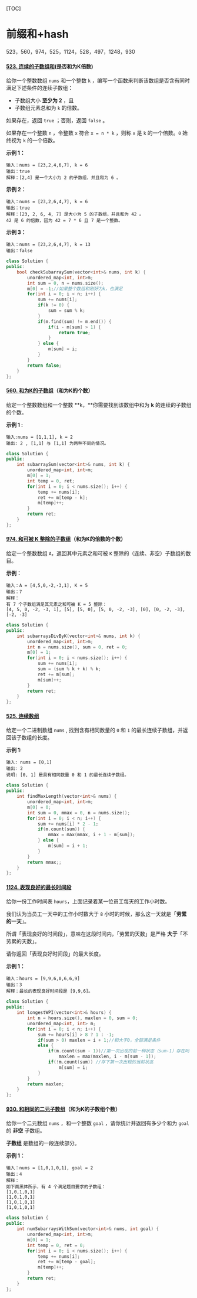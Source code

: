 [TOC]

# 前缀和+hash

523，560，974，525，1124，528，497，1248，930

#### [523. 连续的子数组和](https://leetcode-cn.com/problems/continuous-subarray-sum/)(是否和为K倍数)

给你一个整数数组 `nums` 和一个整数 `k` ，编写一个函数来判断该数组是否含有同时满足下述条件的连续子数组：

- 子数组大小 **至少为 2** ，且
- 子数组元素总和为 `k` 的倍数。

如果存在，返回 `true` ；否则，返回 `false` 。

如果存在一个整数 `n` ，令整数 `x` 符合 `x = n * k` ，则称 `x` 是 `k` 的一个倍数。`0` 始终视为 `k` 的一个倍数。

 

**示例 1：**

```
输入：nums = [23,2,4,6,7], k = 6
输出：true
解释：[2,4] 是一个大小为 2 的子数组，并且和为 6 。
```

**示例 2：**

```
输入：nums = [23,2,6,4,7], k = 6
输出：true
解释：[23, 2, 6, 4, 7] 是大小为 5 的子数组，并且和为 42 。 
42 是 6 的倍数，因为 42 = 7 * 6 且 7 是一个整数。
```

**示例 3：**

```
输入：nums = [23,2,6,4,7], k = 13
输出：false
```

 

```cpp
class Solution {
public:
    bool checkSubarraySum(vector<int>& nums, int k) {
        unordered_map<int, int>m;
        int sum = 0, n = nums.size();
        m[0] = -1;//如果整个数组和刚好为k，也满足
        for(int i = 0; i < n; i++) {
            sum += nums[i];
            if(k != 0) {
                sum = sum % k;
            }
            if(m.find(sum) != m.end()) {
                if(i - m[sum] > 1) {
                    return true;
                }
            } else {
                m[sum] = i;
            }
        }
        return false;
    }
};
```

#### [560. 和为K的子数组](https://leetcode-cn.com/problems/subarray-sum-equals-k/)（和为K的个数）

给定一个整数数组和一个整数 **k，**你需要找到该数组中和为 **k** 的连续的子数组的个数。

**示例 1 :**

```
输入:nums = [1,1,1], k = 2
输出: 2 , [1,1] 与 [1,1] 为两种不同的情况。
```

```cpp
class Solution {
public:
    int subarraySum(vector<int>& nums, int k) {
        unordered_map<int, int>m;
        m[0] = 1;
        int temp = 0, ret;
        for(int i = 0; i < nums.size(); i++) {
            temp += nums[i];
            ret += m[temp - k];
            m[temp]++;
        }
        return ret;
    }
};
```

#### [974. 和可被 K 整除的子数组](https://leetcode-cn.com/problems/subarray-sums-divisible-by-k/)（和为K的倍数的个数）

给定一个整数数组 `A`，返回其中元素之和可被 `K` 整除的（连续、非空）子数组的数目。

**示例：**

```
输入：A = [4,5,0,-2,-3,1], K = 5
输出：7
解释：
有 7 个子数组满足其元素之和可被 K = 5 整除：
[4, 5, 0, -2, -3, 1], [5], [5, 0], [5, 0, -2, -3], [0], [0, -2, -3], [-2, -3]
```

```cpp
class Solution {
public:
    int subarraysDivByK(vector<int>& nums, int k) {
        unordered_map<int, int>m;
        int n = nums.size(), sum = 0, ret = 0;
        m[0] = 1;
        for(int i = 0; i < nums.size(); i++) {
            sum += nums[i];
            sum = (sum % k + k) % k;
            ret += m[sum];
            m[sum]++;
        }
        return ret;
    }
};
```

#### [525. 连续数组](https://leetcode-cn.com/problems/contiguous-array/)

给定一个二进制数组 `nums` , 找到含有相同数量的 `0` 和 `1` 的最长连续子数组，并返回该子数组的长度。

**示例 1:**

```
输入: nums = [0,1]
输出: 2
说明: [0, 1] 是具有相同数量 0 和 1 的最长连续子数组。
```

```cpp
class Solution {
public:
    int findMaxLength(vector<int>& nums) {
        unordered_map<int, int>m;
        m[0] = 0;
        int sum = 0, mmax = 0, n = nums.size();
        for(int i = 0; i < n; i++) {
            sum += nums[i] * 2 - 1;
            if(m.count(sum)) {
                mmax = max(mmax, i + 1 - m[sum]);
            } else {
                m[sum] = i + 1;
            }
        }
        return mmax;;
    }
};
```

#### [1124. 表现良好的最长时间段](https://leetcode-cn.com/problems/longest-well-performing-interval/)

给你一份工作时间表 `hours`，上面记录着某一位员工每天的工作小时数。

我们认为当员工一天中的工作小时数大于 `8` 小时的时候，那么这一天就是「**劳累的一天**」。

所谓「表现良好的时间段」，意味在这段时间内，「劳累的天数」是严格 **大于**「不劳累的天数」。

请你返回「表现良好时间段」的最大长度。

**示例 1：**

```
输入：hours = [9,9,6,0,6,6,9]
输出：3
解释：最长的表现良好时间段是 [9,9,6]。
```

```cpp
class Solution {
public:
    int longestWPI(vector<int>& hours) {
        int n = hours.size(), maxlen = 0, sum = 0;
        unordered_map<int, int> m;
        for(int i = 0; i < n; i++) {
            sum += hours[i] > 8 ? 1 : -1;
            if(sum > 0) maxlen = i + 1;//和大于0，全部满足条件
            else {
                if(m.count(sum - 1))//第一次出现的前一种状态（sum-1）存在吗
                    maxlen = max(maxlen, i - m[sum - 1]);
                if(!m.count(sum)) //存下第一次出现的当前状态
                    m[sum] = i;
            }
        }
        return maxlen;
    }
};
```

#### [930. 和相同的二元子数组](https://leetcode-cn.com/problems/binary-subarrays-with-sum/)（和为K的子数组个数）

给你一个二元数组 `nums` ，和一个整数 `goal` ，请你统计并返回有多少个和为 `goal` 的 **非空** 子数组。

**子数组** 是数组的一段连续部分。

**示例 1：**

```
输入：nums = [1,0,1,0,1], goal = 2
输出：4
解释：
如下面黑体所示，有 4 个满足题目要求的子数组：
[1,0,1,0,1]
[1,0,1,0,1]
[1,0,1,0,1]
[1,0,1,0,1]
```

```cpp
class Solution {
public:
    int numSubarraysWithSum(vector<int>& nums, int goal) {
        unordered_map<int, int>m;
        m[0] = 1;
        int temp = 0, ret = 0;
        for(int i = 0; i < nums.size(); i++) {
            temp += nums[i];
            ret += m[temp - goal];
            m[temp]++;
        }
        return ret;
    }
};
```

















